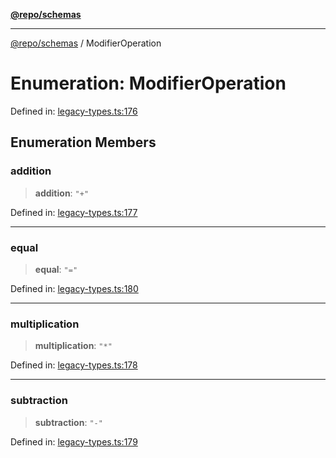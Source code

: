 [**@repo/schemas**](../README.md)

***

[@repo/schemas](../globals.md) / ModifierOperation

# Enumeration: ModifierOperation

Defined in: [legacy-types.ts:176](https://github.com/alexqguo/drinking-board-game-v3/blob/319f46e6df50e1a195afdf9748097c1d21edcb71/packages/schemas/src/legacy-types.ts#L176)

## Enumeration Members

### addition

> **addition**: `"+"`

Defined in: [legacy-types.ts:177](https://github.com/alexqguo/drinking-board-game-v3/blob/319f46e6df50e1a195afdf9748097c1d21edcb71/packages/schemas/src/legacy-types.ts#L177)

***

### equal

> **equal**: `"="`

Defined in: [legacy-types.ts:180](https://github.com/alexqguo/drinking-board-game-v3/blob/319f46e6df50e1a195afdf9748097c1d21edcb71/packages/schemas/src/legacy-types.ts#L180)

***

### multiplication

> **multiplication**: `"*"`

Defined in: [legacy-types.ts:178](https://github.com/alexqguo/drinking-board-game-v3/blob/319f46e6df50e1a195afdf9748097c1d21edcb71/packages/schemas/src/legacy-types.ts#L178)

***

### subtraction

> **subtraction**: `"-"`

Defined in: [legacy-types.ts:179](https://github.com/alexqguo/drinking-board-game-v3/blob/319f46e6df50e1a195afdf9748097c1d21edcb71/packages/schemas/src/legacy-types.ts#L179)
